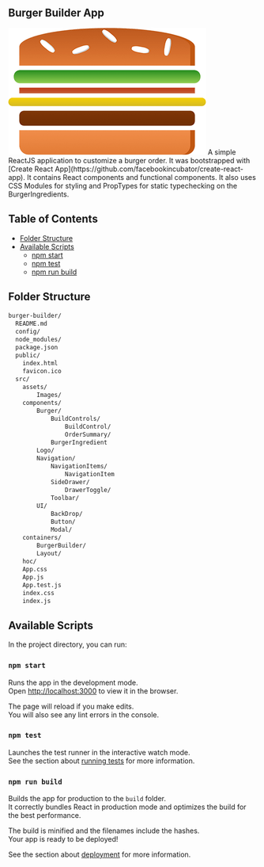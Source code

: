 ## Burger Builder App

<img src="burger-logo.png">
A simple ReactJS application to customize a burger order.  It was bootstrapped with [Create React App](https://github.com/facebookincubator/create-react-app).
It contains React components and functional components.  It also uses CSS Modules for styling and PropTypes for static typechecking on the BurgerIngredients.

## Table of Contents

- [Folder Structure](#folder-structure)
- [Available Scripts](#available-scripts)
  - [npm start](#npm-start)
  - [npm test](#npm-test)
  - [npm run build](#npm-run-build)


## Folder Structure



```
burger-builder/
  README.md
  config/
  node_modules/
  package.json
  public/
    index.html
    favicon.ico
  src/
    assets/
        Images/
    components/
        Burger/
            BuildControls/
                BuildControl/
                OrderSummary/
            BurgerIngredient
        Logo/
        Navigation/
            NavigationItems/
                NavigationItem 
            SideDrawer/
                DrawerToggle/
            Toolbar/ 
        UI/
            BackDrop/
            Button/
            Modal/
    containers/
        BurgerBuilder/
        Layout/
    hoc/           
    App.css
    App.js
    App.test.js
    index.css
    index.js
```


## Available Scripts

In the project directory, you can run:

### `npm start`

Runs the app in the development mode.<br>
Open [http://localhost:3000](http://localhost:3000) to view it in the browser.

The page will reload if you make edits.<br>
You will also see any lint errors in the console.

### `npm test`

Launches the test runner in the interactive watch mode.<br>
See the section about [running tests](#running-tests) for more information.

### `npm run build`

Builds the app for production to the `build` folder.<br>
It correctly bundles React in production mode and optimizes the build for the best performance.

The build is minified and the filenames include the hashes.<br>
Your app is ready to be deployed!

See the section about [deployment](#deployment) for more information.

